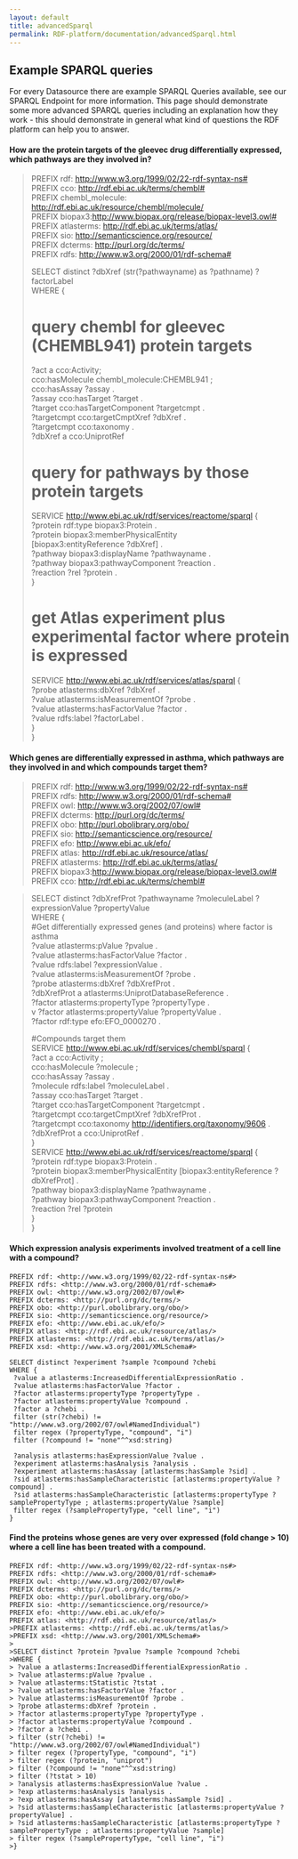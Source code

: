 ```yaml
---
layout: default
title: advancedSparql
permalink: RDF-platform/documentation/advancedSparql.html
---
```

## Example SPARQL queries
For every Datasource there are example SPARQL Queries available, see our SPARQL Endpoint for more information. This page should demonstrate some more advanced SPARQL queries including an explanation how they work - this should demonstrate in general what kind of questions the RDF platform can help you to answer.  

#### How are the protein targets of the gleevec drug differentially expressed, which pathways are they involved in?
>PREFIX rdf: <http://www.w3.org/1999/02/22-rdf-syntax-ns#> <br>
>PREFIX cco: <http://rdf.ebi.ac.uk/terms/chembl#> <br>
>PREFIX chembl_molecule: <http://rdf.ebi.ac.uk/resource/chembl/molecule/> <br>
>PREFIX biopax3:<http://www.biopax.org/release/biopax-level3.owl#> <br>
>PREFIX atlasterms: <http://rdf.ebi.ac.uk/terms/atlas/> <br>
>PREFIX sio: <http://semanticscience.org/resource/> <br>
>PREFIX dcterms: <http://purl.org/dc/terms/> <br>
>PREFIX rdfs: <http://www.w3.org/2000/01/rdf-schema#> <br>
>
>SELECT distinct ?dbXref (str(?pathwayname) as ?pathname) ?factorLabel <br>
>WHERE { <br>
>
>  # query chembl for gleevec (CHEMBL941) protein targets <br>
>  ?act a cco:Activity; <br>
>    cco:hasMolecule chembl_molecule:CHEMBL941 ;  <br>
>    cco:hasAssay ?assay . <br>
>  ?assay cco:hasTarget ?target . <br>
>  ?target cco:hasTargetComponent ?targetcmpt . <br>
>  ?targetcmpt cco:targetCmptXref ?dbXref . <br>
>  ?targetcmpt cco:taxonomy  . <br>
>  ?dbXref a cco:UniprotRef <br>
>
>  # query for pathways by those protein targets <br>
>  SERVICE <http://www.ebi.ac.uk/rdf/services/reactome/sparql> { <br>
>    ?protein rdf:type biopax3:Protein . <br>
>    ?protein biopax3:memberPhysicalEntity <br>
>      [biopax3:entityReference ?dbXref] . <br>
>    ?pathway biopax3:displayName ?pathwayname . <br>
>    ?pathway biopax3:pathwayComponent ?reaction . <br>
>    ?reaction ?rel ?protein . <br>
>  } <br>
>
>  # get Atlas experiment plus experimental factor where protein is expressed <br>
>  SERVICE <http://www.ebi.ac.uk/rdf/services/atlas/sparql> { <br>
>    ?probe atlasterms:dbXref ?dbXref . <br>
>    ?value atlasterms:isMeasurementOf ?probe . <br>
>    ?value atlasterms:hasFactorValue ?factor . <br>
>    ?value rdfs:label ?factorLabel . <br>
>  } <br>
>} <br>


#### Which genes are differentially expressed in asthma, which pathways are they involved in and which compounds target them?

> PREFIX rdf: <http://www.w3.org/1999/02/22-rdf-syntax-ns#> <br>
> PREFIX rdfs: <http://www.w3.org/2000/01/rdf-schema#> <br>
> PREFIX owl: <http://www.w3.org/2002/07/owl#> <br>
> PREFIX dcterms: <http://purl.org/dc/terms/> <br>
> PREFIX obo: <http://purl.obolibrary.org/obo/> <br>
> PREFIX sio: <http://semanticscience.org/resource/> <br>
> PREFIX efo: <http://www.ebi.ac.uk/efo/> <br>
> PREFIX atlas: <http://rdf.ebi.ac.uk/resource/atlas/> <br>
> PREFIX atlasterms: <http://rdf.ebi.ac.uk/terms/atlas/> <br>
> PREFIX biopax3:<http://www.biopax.org/release/biopax-level3.owl#> <br>
> PREFIX cco: <http://rdf.ebi.ac.uk/terms/chembl#> <br>

>SELECT distinct ?dbXrefProt ?pathwayname ?moleculeLabel ?expressionValue ?propertyValue <br>
>WHERE { <br>
>  #Get differentially expressed genes (and proteins) where factor is asthma <br>
>  ?value atlasterms:pValue ?pvalue . <br>
>  ?value atlasterms:hasFactorValue ?factor . <br>
>  ?value rdfs:label ?expressionValue . <br>
>  ?value atlasterms:isMeasurementOf ?probe . <br>
>  ?probe atlasterms:dbXref ?dbXrefProt . <br>
>  ?dbXrefProt a atlasterms:UniprotDatabaseReference . <br>
>  ?factor atlasterms:propertyType ?propertyType . <br>
v  ?factor atlasterms:propertyValue ?propertyValue . <br>
>  ?factor rdf:type efo:EFO_0000270 . <br>
>
>  #Compounds target them <br>
>  SERVICE <http://www.ebi.ac.uk/rdf/services/chembl/sparql> { <br>
>    ?act a cco:Activity ; <br>
>    cco:hasMolecule ?molecule ; <br>
>    cco:hasAssay ?assay . <br>
>    ?molecule rdfs:label ?moleculeLabel . <br>
>    ?assay cco:hasTarget ?target . <br>
>    ?target cco:hasTargetComponent ?targetcmpt . <br>
>    ?targetcmpt cco:targetCmptXref ?dbXrefProt . <br>
>    ?targetcmpt cco:taxonomy <http://identifiers.org/taxonomy/9606> . <br>
>    ?dbXrefProt a cco:UniprotRef . <br>
>  }<br>
>  SERVICE <http://www.ebi.ac.uk/rdf/services/reactome/sparql> { <br>
>    ?protein rdf:type biopax3:Protein . <br>
>    ?protein biopax3:memberPhysicalEntity [biopax3:entityReference ?dbXrefProt] . <br>
>    ?pathway biopax3:displayName ?pathwayname . <br>
>    ?pathway biopax3:pathwayComponent ?reaction . <br>
>    ?reaction ?rel ?protein <br>
>  } <br>
>}


#### Which expression analysis experiments involved treatment of a cell line with a compound?
```
PREFIX rdf: <http://www.w3.org/1999/02/22-rdf-syntax-ns#>
PREFIX rdfs: <http://www.w3.org/2000/01/rdf-schema#>
PREFIX owl: <http://www.w3.org/2002/07/owl#>
PREFIX dcterms: <http://purl.org/dc/terms/>
PREFIX obo: <http://purl.obolibrary.org/obo/>
PREFIX sio: <http://semanticscience.org/resource/>
PREFIX efo: <http://www.ebi.ac.uk/efo/>
PREFIX atlas: <http://rdf.ebi.ac.uk/resource/atlas/>
PREFIX atlasterms: <http://rdf.ebi.ac.uk/terms/atlas/>
PREFIX xsd: <http://www.w3.org/2001/XMLSchema#>

SELECT distinct ?experiment ?sample ?compound ?chebi
WHERE {
 ?value a atlasterms:IncreasedDifferentialExpressionRatio .
 ?value atlasterms:hasFactorValue ?factor .
 ?factor atlasterms:propertyType ?propertyType .
 ?factor atlasterms:propertyValue ?compound .
 ?factor a ?chebi .
 filter (str(?chebi) != "http://www.w3.org/2002/07/owl#NamedIndividual")
 filter regex (?propertyType, "compound", "i")
 filter (?compound != "none"^^xsd:string)

 ?analysis atlasterms:hasExpressionValue ?value .
 ?experiment atlasterms:hasAnalysis ?analysis .
 ?experiment atlasterms:hasAssay [atlasterms:hasSample ?sid] .
 ?sid atlasterms:hasSampleCharacteristic [atlasterms:propertyValue ?compound] .
 ?sid atlasterms:hasSampleCharacteristic [atlasterms:propertyType ?samplePropertyType ; atlasterms:propertyValue ?sample]
 filter regex (?samplePropertyType, "cell line", "i")
}
```

#### Find the proteins whose genes are very over expressed (fold change > 10) where a cell line has been treated with a compound.
```
PREFIX rdf: <http://www.w3.org/1999/02/22-rdf-syntax-ns#>
PREFIX rdfs: <http://www.w3.org/2000/01/rdf-schema#>
PREFIX owl: <http://www.w3.org/2002/07/owl#>
PREFIX dcterms: <http://purl.org/dc/terms/>
PREFIX obo: <http://purl.obolibrary.org/obo/>
PREFIX sio: <http://semanticscience.org/resource/>
PREFIX efo: <http://www.ebi.ac.uk/efo/>
PREFIX atlas: <http://rdf.ebi.ac.uk/resource/atlas/>
>PREFIX atlasterms: <http://rdf.ebi.ac.uk/terms/atlas/>
>PREFIX xsd: <http://www.w3.org/2001/XMLSchema#>
>
>SELECT distinct ?protein ?pvalue ?sample ?compound ?chebi
>WHERE {
> ?value a atlasterms:IncreasedDifferentialExpressionRatio .
> ?value atlasterms:pValue ?pvalue .
> ?value atlasterms:tStatistic ?tstat .
> ?value atlasterms:hasFactorValue ?factor .
> ?value atlasterms:isMeasurementOf ?probe .
> ?probe atlasterms:dbXref ?protein .
> ?factor atlasterms:propertyType ?propertyType .
> ?factor atlasterms:propertyValue ?compound .
> ?factor a ?chebi .
> filter (str(?chebi) != "http://www.w3.org/2002/07/owl#NamedIndividual")
> filter regex (?propertyType, "compound", "i")
> filter regex (?protein, "uniprot")
> filter (?compound != "none"^^xsd:string)
> filter (?tstat > 10)
> ?analysis atlasterms:hasExpressionValue ?value .
> ?exp atlasterms:hasAnalysis ?analysis .
> ?exp atlasterms:hasAssay [atlasterms:hasSample ?sid] .
> ?sid atlasterms:hasSampleCharacteristic [atlasterms:propertyValue ?propertyValue] .
> ?sid atlasterms:hasSampleCharacteristic [atlasterms:propertyType ?samplePropertyType ; atlasterms:propertyValue ?sample]
> filter regex (?samplePropertyType, "cell line", "i")
>}
